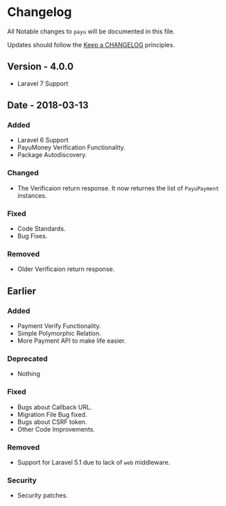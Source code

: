 # Changelog

All Notable changes to `payu` will be documented in this file.

Updates should follow the [Keep a CHANGELOG](http://keepachangelog.com/) principles.

## Version - 4.0.0
- Laravel 7 Support

## Date - 2018-03-13

### Added
- Laravel 6 Support
- PayuMoney Verification Functionality.
- Package Autodiscovery.

### Changed
- The Verificaion return response. It now returnes the list of `PayuPayment` instances.

### Fixed
- Code Standards.
- Bug Fixes.

### Removed
- Older Verificaion return response.

## Earlier

### Added
- Payment Verify Functionality.
- Simple Polymorphic Relation.
- More Payment API to make life easier.

### Deprecated
- Nothing

### Fixed
- Bugs about Callback URL.
- Migration File Bug fixed.
- Bugs about CSRF token.
- Other Code Improvements.

### Removed
- Support for Laravel 5.1 due to lack of `web` middleware.

### Security
- Security patches.
